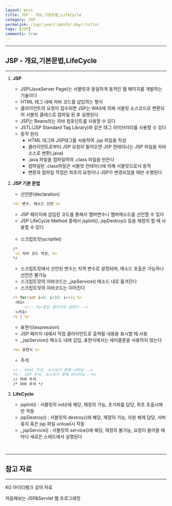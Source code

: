 ```yaml
---
layout: post
title: JSP - 개요,기본문법,LifeCycle
category: JSP
permalink: /jsp/:year/:month/:day/:title/
tags: [JSP]
comments: true
---
```


---

## JSP - 개요,기본문법,LifeCycle

---

1. **JSP**

   - JSP(JavaServer Page)는 서블릿과 동일하게 동적인 웹 페이지를 개발하는 기술이다
   - HTML 태그 내에 자바 코드를 삽입하는 형식
   - 클라이언트의 요청이 접수되면 JSP는 WAS에 의해 서블릿 소스코드로 변환되어 서블릿 클래스로 컴파일 된 후 실행된다
   - JSP는 Beans라는 자바 컴포넌트를 사용할 수 있다
   - JSTL(JSP Standard Tag Library)와 같은 태그 라이브러리를 사용할 수 있다
   - 동작 원리
     - HTML 태그와 JSP태그를 사용하여 .jsp 파일을 작성
     - 클라이언트로부터 JSP 요청이 들어오면 JSP 컨테이너는 JSP 파일을 자바 소스로 변환(.java)
     - .java 파일을 컴파일하여 .class 파일을 만든다
     - 컴파일된 .class파일은 서블릿 컨테이너에 의해 서블릿으로서 동작
     - 변환과 컴파일 작업은 최초의 요청이나 JSP가 변경되었을 때만 수행된다

2. **JSP 기본 문법**

   - 선언문(declaration)

   ```jsp
   <%! 변수, 메소드 선언 %>
   ```

   - JSP 페이지에 삽입된 코드를 통해서 멤버변수나 멤버메소드를 선언할 수 있다
   - JSP LifeCycle Method 중에서 jspInit(), jspDestroy() 등을 재정의 할 때 사용할 수 있다

   <br>

   - 스크립트릿(scriptlet)

   ```jsp
   /*
   	<% 자바 코드 작성; %>
   */
   ```

   - 스크립트릿에서 선언된 변수는 지역 변수로 설정되며, 메소드 호출은 가능하나 선언은 불가능
   - 스크립트릿의 자바코드는 \_jspService() 메소드 내로 옮겨진다
   - 스크립트릿의 자바코드는 이어진다

   ```jsp
   <% for(int i=0; i<10; i++){ %>
   	<h1>
        <!-- for문은 끊어지지 않았다 -->
   	</h1>
   <% } %>
   ```

   - 표현식(expression)
   - JSP 페이지 내에서 직접 클라이언트로 출력될 내용을 표시할 때 사용
   - \_jspService() 메소드 내에 삽입, 표현식에서는 세미콜론을 사용하지 않는다

   ```jsp
   <%= 표현식 %>
   ```

   - 주석

   ```jsp
   <!-- html 주석, 소스보기 창에 나타남 -->
   <%-- JSP 주석, 소스보기 창에 안나타남 --%>
   // 자바 주석
   /* 자바 주석 */
   ```

3. **LifeCycle**

   - jspInit() : 서블릿의 init()에 해당, 재정의 가능, 초기화를 담당, 최초 호출시에만 작동
   - jspDestroy() : 서블릿의 destroy()에 해당, 재정의 가능, 자원 해제 담당, 서버 중지 혹은 jsp 파일 unload시 작동
   - \_jspService() : 서블릿의 service()에 해당, 재정의 불가능, 요청이 들어올 때마다 새로은 스레드에서 실행된다

<br>

---

## 참고 자료

---

KG 아이티뱅크 강의 자료

처음해보는 JSP&Servlet 웹 프로그래밍
